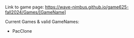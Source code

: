 Link to game page:
https://wave-nimbus.github.io/game625-fall2024/Games/[GameName]

Current Games & valid GameNames:
- PacClone

